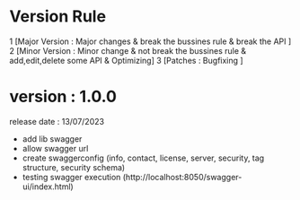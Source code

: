 # Version Rule
1 [Major Version : Major changes & break the bussines rule & break the API ]
2 [Minor Version : Minor change & not break the bussines rule & add,edit,delete some API & Optimizing]
3 [Patches : Bugfixing ]


# version : 1.0.0  
release date : 13/07/2023
- add lib swagger
- allow swagger url
- create swaggerconfig (info, contact, license, server, security, tag structure, security schema)
- testing swagger execution (http://localhost:8050/swagger-ui/index.html)





